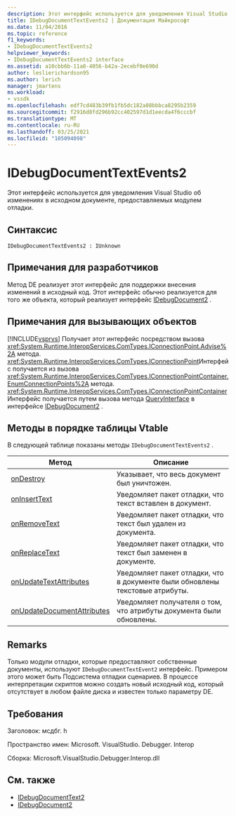 ```yaml
---
description: Этот интерфейс используется для уведомления Visual Studio об изменениях в исходном документе, предоставляемых модулем отладки.
title: IDebugDocumentTextEvents2 | Документация Майкрософт
ms.date: 11/04/2016
ms.topic: reference
f1_keywords:
- IDebugDocumentTextEvents2
helpviewer_keywords:
- IDebugDocumentTextEvents2 interface
ms.assetid: a10cbb6b-11a8-4056-b42a-2ecebf0e690d
author: leslierichardson95
ms.author: lerich
manager: jmartens
ms.workload:
- vssdk
ms.openlocfilehash: edf7cd483b39fb1fb5dc182a08bbbca8295b2359
ms.sourcegitcommit: f2916d8fd296b92cc402597d1d1eecda4f6cccbf
ms.translationtype: MT
ms.contentlocale: ru-RU
ms.lasthandoff: 03/25/2021
ms.locfileid: "105094098"
---
```

# <a name="idebugdocumenttextevents2"></a>IDebugDocumentTextEvents2
Этот интерфейс используется для уведомления Visual Studio об изменениях в исходном документе, предоставляемых модулем отладки.

## <a name="syntax"></a>Синтаксис

```
IDebugDocumentTextEvents2 : IUnknown
```

## <a name="notes-for-implementers"></a>Примечания для разработчиков
 Метод DE реализует этот интерфейс для поддержки внесения изменений в исходный код. Этот интерфейс обычно реализуется для того же объекта, который реализует интерфейс [IDebugDocument2](../../../extensibility/debugger/reference/idebugdocument2.md) .

## <a name="notes-for-callers"></a>Примечания для вызывающих объектов
 [!INCLUDE[vsprvs](../../../code-quality/includes/vsprvs_md.md)] Получает этот интерфейс посредством вызова <xref:System.Runtime.InteropServices.ComTypes.IConnectionPoint.Advise%2A> метода. <xref:System.Runtime.InteropServices.ComTypes.IConnectionPoint>Интерфейс получается из вызова <xref:System.Runtime.InteropServices.ComTypes.IConnectionPointContainer.EnumConnectionPoints%2A> метода. <xref:System.Runtime.InteropServices.ComTypes.IConnectionPointContainer>Интерфейс получается путем вызова метода [QueryInterface](/cpp/atl/queryinterface) в интерфейсе [IDebugDocument2](../../../extensibility/debugger/reference/idebugdocument2.md) .

## <a name="methods-in-vtable-order"></a>Методы в порядке таблицы Vtable
 В следующей таблице показаны методы `IDebugDocumentTextEvents2` .

|Метод|Описание|
|------------|-----------------|
|[onDestroy](../../../extensibility/debugger/reference/idebugdocumenttextevents2-ondestroy.md)|Указывает, что весь документ был уничтожен.|
|[onInsertText](../../../extensibility/debugger/reference/idebugdocumenttextevents2-oninserttext.md)|Уведомляет пакет отладки, что текст вставлен в документ.|
|[onRemoveText](../../../extensibility/debugger/reference/idebugdocumenttextevents2-onremovetext.md)|Уведомляет пакет отладки, что текст был удален из документа.|
|[onReplaceText](../../../extensibility/debugger/reference/idebugdocumenttextevents2-onreplacetext.md)|Уведомляет пакет отладки, что текст был заменен в документе.|
|[onUpdateTextAttributes](../../../extensibility/debugger/reference/idebugdocumenttextevents2-onupdatetextattributes.md)|Уведомляет пакет отладки, что в документе были обновлены текстовые атрибуты.|
|[onUpdateDocumentAttributes](../../../extensibility/debugger/reference/idebugdocumenttextevents2-onupdatedocumentattributes.md)|Уведомляет получателя о том, что атрибуты документа были обновлены.|

## <a name="remarks"></a>Remarks
 Только модули отладки, которые предоставляют собственные документы, используют `IDebugDocumentTextEvent2` интерфейс. Примером этого может быть Подсистема отладки сценариев. В процессе интерпретации скриптов можно создать новый исходный код, который отсутствует в любом файле диска и известен только параметру DE.

## <a name="requirements"></a>Требования
 Заголовок: мсдбг. h

 Пространство имен: Microsoft. VisualStudio. Debugger. Interop

 Сборка: Microsoft.VisualStudio.Debugger.Interop.dll

## <a name="see-also"></a>См. также
- [IDebugDocumentText2](../../../extensibility/debugger/reference/idebugdocumenttext2.md)
- [IDebugDocument2](../../../extensibility/debugger/reference/idebugdocument2.md)
